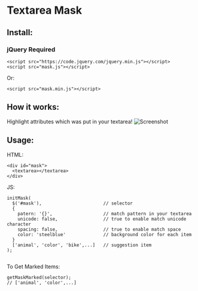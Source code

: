# Textarea Mask

## Install:
### jQuery Required
```
<script src="https://code.jquery.com/jquery.min.js"></script>
<script src="mask.js"></script>
```
Or:
```
<script src="mask.min.js"></script>
```

## How it works:

Highlight attributes which was put in your textarea!
![Screenshot](http://sv1.upsieutoc.com/2018/03/04/mask.gif)

## Usage:
HTML:
```
<div id="mask">
  <textarea></textarea>
</div>
```
JS:
```
initMask(
  $('#mask'),                       // selector
  {
    patern: '{}',                   // match pattern in your textarea
    unicode: false,                 // true to enable match unicode character
    spacing: false,                 // true to enable match space
    color: 'steelblue'              // background color for each item
  }
  ['animal', 'color', 'bike',...]   // suggestion item
);
  
```
To Get Marked Items:
```
getMaskMarked(selector);
// ['animal', 'color',...] 
```

